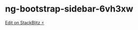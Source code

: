 # ng-bootstrap-sidebar-6vh3xw

[Edit on StackBlitz ⚡️](https://stackblitz.com/edit/ng-bootstrap-sidebar-6vh3xw)